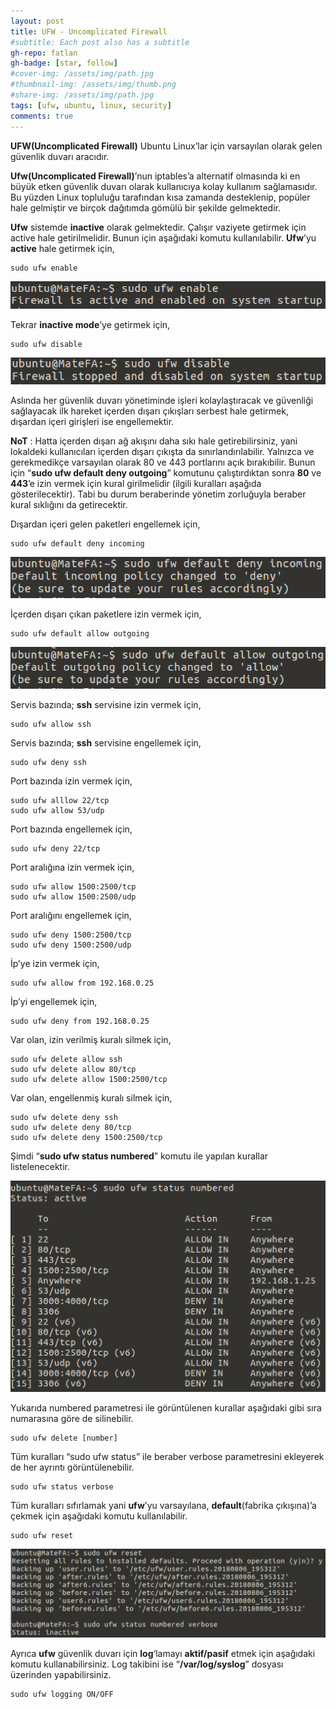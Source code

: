 ```yaml
---
layout: post
title: UFW - Uncomplicated Firewall
#subtitle: Each post also has a subtitle
gh-repo: fatlan
gh-badge: [star, follow]
#cover-img: /assets/img/path.jpg
#thumbnail-img: /assets/img/thumb.png
#share-img: /assets/img/path.jpg
tags: [ufw, ubuntu, linux, security]
comments: true
---
```

**UFW(Uncomplicated Firewall)** Ubuntu Linux’lar için varsayılan olarak gelen güvenlik duvarı aracıdır.

**Ufw(Uncomplicated Firewall)**’nun iptables’a alternatif olmasında ki en büyük etken güvenlik duvarı olarak kullanıcıya kolay kullanım sağlamasıdır. Bu yüzden Linux topluluğu tarafından kısa zamanda desteklenip, popüler hale gelmiştir ve birçok dağıtımda gömülü bir şekilde gelmektedir.

**Ufw** sistemde **inactive** olarak gelmektedir. Çalışır vaziyete getirmek için active hale getirilmelidir. Bunun için aşağıdaki komutu kullanılabilir. **Ufw**’yu **active** hale getirmek için,

~~~
sudo ufw enable
~~~

![Crepe](/assets/img/ub-ufw/ufw01.png)

Tekrar **inactive mode**’ye getirmek için,

~~~
sudo ufw disable
~~~

![Crepe](/assets/img/ub-ufw/ufw02.png)

Aslında her güvenlik duvarı yönetiminde işleri kolaylaştıracak ve güvenliği sağlayacak ilk hareket içerden dışarı çıkışları serbest hale getirmek, dışardan içeri girişleri ise engellemektir.

**NoT** : Hatta içerden dışarı ağ akışını daha sıkı hale getirebilirsiniz, yani lokaldeki kullanıcıları içerden dışarı çıkışta da sınırlandırılabilir. Yalnızca ve gerekmedikçe varsayılan olarak 80 ve 443 portlarını açık bırakıbilir. Bunun için “**sudo ufw default deny outgoing**” komutunu çalıştırdıktan sonra **80** ve **443**’e izin vermek için kural girilmelidir (ilgili kuralları aşağıda gösterilecektir). Tabi bu durum beraberinde yönetim zorluğuyla beraber kural sıklığını da getirecektir.

Dışardan içeri gelen paketleri engellemek için,

~~~
sudo ufw default deny incoming
~~~

![Crepe](/assets/img/ub-ufw/ufw03.png)

İçerden dışarı çıkan paketlere izin vermek için,

~~~
sudo ufw default allow outgoing
~~~

![Crepe](/assets/img/ub-ufw/ufw04.png)

Servis bazında; **ssh** servisine izin vermek için,

~~~
sudo ufw allow ssh
~~~

Servis bazında; **ssh** servisine engellemek için,

~~~
sudo ufw deny ssh
~~~

Port bazında izin vermek için,

~~~
sudo ufw alllow 22/tcp
sudo ufw allow 53/udp
~~~

Port bazında engellemek için,

~~~
sudo ufw deny 22/tcp
~~~

Port aralığına izin vermek için,

~~~
sudo ufw allow 1500:2500/tcp
sudo ufw allow 1500:2500/udp
~~~

Port aralığını engellemek için,

~~~
sudo ufw deny 1500:2500/tcp
sudo ufw deny 1500:2500/udp
~~~

İp’ye izin vermek için,

~~~
sudo ufw allow from 192.168.0.25
~~~

İp’yi engellemek için,

~~~
sudo ufw deny from 192.168.0.25
~~~

Var olan, izin verilmiş kuralı silmek için,

~~~
sudo ufw delete allow ssh
sudo ufw delete allow 80/tcp
sudo ufw delete allow 1500:2500/tcp
~~~

Var olan, engellenmiş kuralı silmek için,

~~~
sudo ufw delete deny ssh
sudo ufw delete deny 80/tcp
sudo ufw delete deny 1500:2500/tcp
~~~

Şimdi “**sudo ufw status numbered**” komutu ile yapılan kurallar listelenecektir.

![Crepe](/assets/img/ub-ufw/ufw05.png)

Yukarıda numbered parametresi ile görüntülenen kurallar aşağıdaki gibi sıra numarasına göre de silinebilir.

~~~
sudo ufw delete [number]
~~~

Tüm kuralları “sudo ufw status” ile beraber verbose parametresini ekleyerek de her ayrıntı görüntülenebilir.

~~~
sudo ufw status verbose
~~~

Tüm kuralları sıfırlamak yani **ufw**’yu varsayılana, **default**(fabrika çıkışına)’a çekmek için aşağıdaki komutu kullanılabilir.

~~~
sudo ufw reset
~~~

![Crepe](/assets/img/ub-ufw/ufw06.png)

Ayrıca **ufw** güvenlik duvarı için **log**‘lamayı **aktif/pasif** etmek için aşağıdaki komutu kullanabilirsiniz. Log takibini ise “**/var/log/syslog**” dosyası üzerinden yapabilirsiniz.

~~~
sudo ufw logging ON/OFF
~~~

